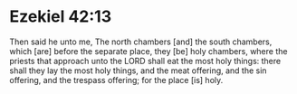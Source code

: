 # Ezekiel 42:13

Then said he unto me, The north chambers [and] the south chambers, which [are] before the separate place, they [be] holy chambers, where the priests that approach unto the LORD shall eat the most holy things: there shall they lay the most holy things, and the meat offering, and the sin offering, and the trespass offering; for the place [is] holy.